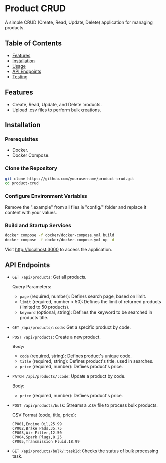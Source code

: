 # Product CRUD

A simple CRUD (Create, Read, Update, Delete) application for managing products.

## Table of Contents

- [Features](#features)
- [Installation](#installation)
- [Usage](#usage)
- [API Endpoints](#api-endpoints)
- [Testing](#testing)

## Features

- Create, Read, Update, and Delete products.
- Upload .csv files to perform bulk creations.

## Installation

### Prerequisites

- Docker.
- Docker Compose.

### Clone the Repository

```bash
git clone https://github.com/yourusername/product-crud.git
cd product-crud
```

### Configure Environment Variables

Remove the ".example" from all files in "config/" folder and replace it content with your values.

### Build and Startup Services

```bash
docker compose -f docker/docker-compose.yml build
docker compose -f docker/docker-compose.yml up -d
```

Visit [http://localhost:3000](http://localhost:3000) to access the application.

## API Endpoints

- `GET /api/products`: Get all products.

    Query Parameters:
    - `page` (required, number): Defines search page, based on limit.
    - `limit` (required, number < 50): Defines the limit of returned products (limited to 50 products).
    - `keyword` (optional, string): Defines the keyword to be searched in products title.

- `GET /api/products/:code`: Get a specific product by code.
- `POST /api/products`: Create a new product.

    Body:
    - `code` (required, string): Defines product's unique code.
    - `title` (required, string): Defines product's title, used in searches.
    - `price` (required, number): Defines product's price.

- `PATCH /api/products/:code`: Update a product by code.

    Body:
    - `price` (required, number): Defines product's price.

- `POST /api/products/bulk`: Streams a .csv file to process bulk products.

    CSV Format (code, title, price):
    ```csv
    CP001,Engine Oil,25.99
    CP002,Brake Pads,35.75
    CP003,Air Filter,12.50
    CP004,Spark Plugs,8.25
    CP005,Transmission Fluid,18.99
    ```

- `GET /api/products/bulk/:taskId`: Checks the status of bulk processing task.
